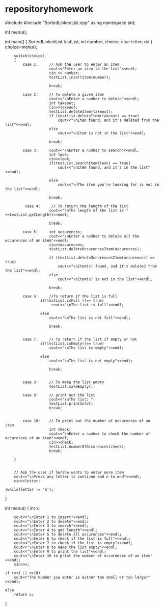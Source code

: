 # repositoryhomework



#include <iostream>
#include "SortedLinkedList.cpp"
using namespace std;

int menu();

int main()
{
    SortedLinkedList<int> testList;
    int number, choice;
    char letter;
    do
    {
        choice=menu();

        switch(choice)
        {
            case 1:     // Ask the user to enter an item
                        cout<<"Enter an item to the list"<<endl;
                        cin >> number;
                        testList.insertItem(number);

                        break;

            case 2:     // To delete a given item
                        cout<<"\nEnter a number to delete"<<endl;
                        int takeout;
                        cin>>takeout;
                        testList.deleteItem(takeout);
                        if (testList.deleteItem(takeout) == true)
                            cout<<"\nItem found, and it's deleted from the list"<<endl;
                        else
                            cout<<"\nItem is not in the list"<<endl;

                        break;

            case 3:     cout<<"\nEnter a number to search"<<endl;
                        int look;
                        cin>>look;
                        if(testList.searchItem(look) == true)
                            cout<<"\nItem found, and it's in the list"<<endl;

                        else
                            cout<<"\nThe item you're looking for is not in the list"<<endl;

                        break;

             case 4:     // To return the length of the list
                        cout<<"\nThe length of the list is " <<testList.getLength()<<endl;

                        break;

            case 5:     int occurences;
                        cout<<"\nEnter a number to delete all the occurences of an item"<<endl;
                        cin>>occurences;
                        testList.deleteOccurencesItem(occurences);

                        if (testList.deleteOccurencesItem(occurences) == true)
                            cout<<"\nItem(s) found, and it's deleted from the list"<<endl;
                        else
                            cout<<"\nItem(s) is not in the list"<<endl;

                        break;

            case 6:     //To return if the list is full
                    if(testList.isFull ()== true)
                         cout<<"\nThe list is full"<<endl;

                    else
                        cout<<"\nThe list is not full"<<endl;

                        break;


            case 7:     // To return if the list if empty or not
                    if(testList.isEmpty()== true)
                        cout<<"\nThe list is empty"<<endl;

                    else
                        cout<<"\nThe list is not empty"<<endl;

                        break;


            case 8:     // To make the list empty
                        testList.makeEmpty();

            case 9:     // print out the list
                        cout<<"\nThe list: ";
                        testList.printInfo();
                        break;


            case 10:    // To print out the number of occurences of an item
                        int check;
                        cout<<"\nEnter a number to check the number of occurences of an item"<<endl;
                        cin>>check;
                        testList.numberOfOccurences(check);
                        break;

        }


        // Ask the user if he/she wants to enter more item
        cout<<"\nPress any letter to continue and n to end"<<endl;
        cin>>letter;

    }while(letter != 'n');






}

int menu()
{
    int x;

        cout<<"\nEnter 1 to insert"<<endl;
        cout<<"\nEnter 2 to delete"<<endl;
        cout<<"\nEnter 3 to search"<<endl;
        cout<<"\nEnter 4 to get length"<<endl;
        cout<<"\nEnter 5 to delete all occurences"<<endl;
        cout<<"\nEnter 6 to check if the list is full"<<endl;
        cout<<"\nEnter 7 to check if the list is empty"<<endl;
        cout<<"\nEnter 8 to make the list empty"<<endl;
        cout<<"\nEnter 9 to print the list"<<endl;
        cout<<"\nEnter 10 to print the number of occurences of an item"<<endl;
        cin>>x;

    if (x<1 || x>10)
        cout<<"The number you enter is either too small or too large!"<<endl;

    else
        return x;

}


